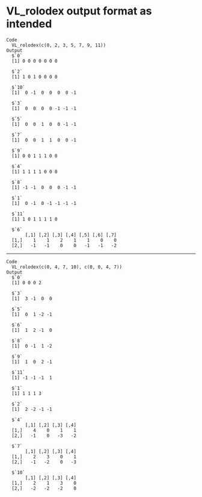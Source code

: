 # VL_rolodex output format as intended

    Code
      VL_rolodex(c(0, 2, 3, 5, 7, 9, 11))
    Output
      $`0`
      [1] 0 0 0 0 0 0 0
      
      $`2`
      [1] 1 0 1 0 0 0 0
      
      $`10`
      [1]  0 -1  0  0  0  0 -1
      
      $`3`
      [1]  0  0  0  0 -1 -1 -1
      
      $`5`
      [1]  0  0  1  0  0 -1 -1
      
      $`7`
      [1]  0  0  1  1  0  0 -1
      
      $`9`
      [1] 0 0 1 1 1 0 0
      
      $`4`
      [1] 1 1 1 1 0 0 0
      
      $`8`
      [1] -1 -1  0  0  0 -1 -1
      
      $`1`
      [1]  0 -1  0 -1 -1 -1 -1
      
      $`11`
      [1] 1 0 1 1 1 1 0
      
      $`6`
           [,1] [,2] [,3] [,4] [,5] [,6] [,7]
      [1,]    1    1    2    1    1    0    0
      [2,]   -1   -1    0    0   -1   -1   -2
      

---

    Code
      VL_rolodex(c(0, 4, 7, 10), c(0, 0, 4, 7))
    Output
      $`0`
      [1] 0 0 0 2
      
      $`3`
      [1]  3 -1  0  0
      
      $`5`
      [1]  0  1 -2 -1
      
      $`6`
      [1]  1  2 -1  0
      
      $`8`
      [1]  0 -1  1 -2
      
      $`9`
      [1]  1  0  2 -1
      
      $`11`
      [1] -1 -1 -1  1
      
      $`1`
      [1] 1 1 1 3
      
      $`2`
      [1]  2 -2 -1 -1
      
      $`4`
           [,1] [,2] [,3] [,4]
      [1,]    4    0    1    1
      [2,]   -1    0   -3   -2
      
      $`7`
           [,1] [,2] [,3] [,4]
      [1,]    2    3    0    1
      [2,]   -1   -2    0   -3
      
      $`10`
           [,1] [,2] [,3] [,4]
      [1,]    2    1    3    0
      [2,]   -2   -2   -2    0
      

